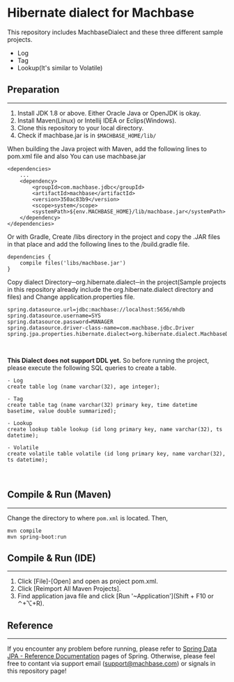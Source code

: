# Hibernate dialect for Machbase

This repository includes MachbaseDialect and these three different sample projects.

-  Log
-  Tag
-  Lookup(It's similar to Volatile)

## Preparation
----
1.  Install JDK 1.8 or above. Either Oracle Java or OpenJDK is okay.
2.  Install Maven(Linux) or Intellij IDEA or Eclips(Windows).
3.  Clone this repository to your local directory.
4.  Check if machbase.jar is in `$MACHBASE_HOME/lib/`

When building the Java project with Maven, add the following lines to pom.xml file
and also You can use machbase.jar
```
<dependencies>
    ...
    <dependency>
        <groupId>com.machbase.jdbc</groupId>
        <artifactId>machbase</artifactId>
        <version>350ac83b9</version>
        <scope>system</scope>
        <systemPath>${env.MACHBASE_HOME}/lib/machbase.jar</systemPath>
    </dependency>
</dependencies>
```

Or with Gradle, Create /libs directory in the project and copy the .JAR files in that place and add the following lines to the /build.gradle file.
```
dependencies {
    compile files('libs/machbase.jar')
}
```

Copy dialect Directory─org.hibernate.dialect─in the project(Sample projects in this repository already include the org.hibernate.dialect directory and files) and Change application.properties file.
```
spring.datasource.url=jdbc:machbase://localhost:5656/mhdb
spring.datasource.username=SYS
spring.datasource.password=MANAGER
spring.datasource.driver-class-name=com.machbase.jdbc.Driver
spring.jpa.properties.hibernate.dialect=org.hibernate.dialect.MachbaseDialect
```
<br>

**This Dialect does not support DDL yet.** So before running the project, please execute the following SQL queries to create a table.
```
- Log
create table log (name varchar(32), age integer);

- Tag
create table tag (name varchar(32) primary key, time datetime basetime, value double summarized);

- Lookup
create lookup table lookup (id long primary key, name varchar(32), ts datetime);

- Volatile
create volatile table volatile (id long primary key, name varchar(32), ts datetime);
```
<br>

## Compile & Run (Maven)
----
Change the directory to where `pom.xml` is located. Then,
```
mvn compile
mvn spring-boot:run
```

## Compile & Run (IDE)
----
1.  Click [File]-[Open] and open as project pom.xml.
2.  Click [Reimport All Maven Projects].
3.  Find application java file and click [Run '~Application'](Shift + F10 or ⌃+⌥+R).

## Reference
----
If you encounter any problem before running, please refer to [Spring Data JPA - Reference Documentation](https://docs.spring.io/spring-data/jpa/docs/current/reference/html/#reference) pages of Spring. Otherwise, please feel free to contant via support email (support@machbase.com) or signals in this repository page!
